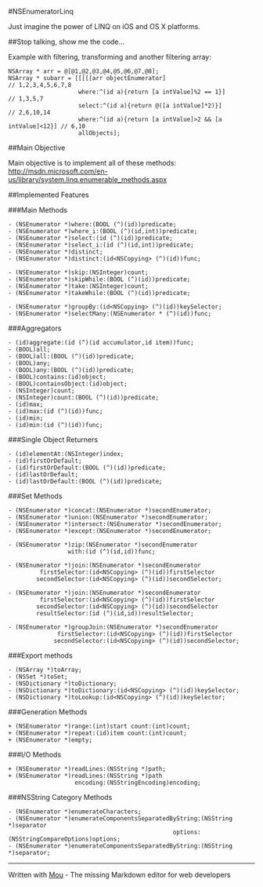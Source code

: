 #NSEnumeratorLinq

Just imagine the power of LINQ on iOS and OS X platforms.

##Stop talking, show me the code…

Example with filtering, transforming and another filtering array:

```
NSArray * arr = @[@1,@2,@3,@4,@5,@6,@7,@8];
NSArray * subarr = [[[[[arr objectEnumerator]                                // 1,2,3,4,5,6,7,8
                    where:^(id a){return [a intValue]%2 == 1}]               // 1,3,5,7
                    select:^(id a){return @([a intValue]*2)}]                // 2,6,10,14
                    where:^(id a){return [a intValue]>2 && [a intValue]<12}] // 6,10
                    allObjects];
```

##Main Objective

Main objective is to implement all of these methods:
http://msdn.microsoft.com/en-us/library/system.linq.enumerable_methods.aspx

##Implemented Features

###Main Methods
```
- (NSEnumerator *)where:(BOOL (^)(id))predicate;
- (NSEnumerator *)where_i:(BOOL (^)(id,int))predicate;
- (NSEnumerator *)select:(id (^)(id))predicate;
- (NSEnumerator *)select_i:(id (^)(id,int))predicate;
- (NSEnumerator *)distinct;
- (NSEnumerator *)distinct:(id<NSCopying> (^)(id))func;

- (NSEnumerator *)skip:(NSInteger)count;
- (NSEnumerator *)skipWhile:(BOOL (^)(id))predicate;
- (NSEnumerator *)take:(NSInteger)count;
- (NSEnumerator *)takeWhile:(BOOL (^)(id))predicate;

- (NSEnumerator *)groupBy:(id<NSCopying> (^)(id))keySelector;
- (NSEnumerator *)selectMany:(NSEnumerator * (^)(id))func;
```

###Aggregators
```
- (id)aggregate:(id (^)(id accumulator,id item))func;
- (BOOL)all;
- (BOOL)all:(BOOL (^)(id))predicate;
- (BOOL)any;
- (BOOL)any:(BOOL (^)(id))predicate;
- (BOOL)contains:(id)object;
- (BOOL)containsObject:(id)object;
- (NSInteger)count;
- (NSInteger)count:(BOOL (^)(id))predicate;
- (id)max;
- (id)max:(id (^)(id))func;
- (id)min;
- (id)min:(id (^)(id))func;
```

###Single Object Returners
```
- (id)elementAt:(NSInteger)index;
- (id)firstOrDefault;
- (id)firstOrDefault:(BOOL (^)(id))predicate;
- (id)lastOrDefault;
- (id)lastOrDefault:(BOOL (^)(id))predicate;
```

###Set Methods
```
- (NSEnumerator *)concat:(NSEnumerator *)secondEnumerator;
- (NSEnumerator *)union:(NSEnumerator *)secondEnumerator;
- (NSEnumerator *)intersect:(NSEnumerator *)secondEnumerator;
- (NSEnumerator *)except:(NSEnumerator *)secondEnumerator;

- (NSEnumerator *)zip:(NSEnumerator *)secondEnumerator
                 with:(id (^)(id,id))func;

- (NSEnumerator *)join:(NSEnumerator *)secondEnumerator
         firstSelector:(id<NSCopying> (^)(id))firstSelector
        secondSelector:(id<NSCopying> (^)(id))secondSelector;

- (NSEnumerator *)join:(NSEnumerator *)secondEnumerator
         firstSelector:(id<NSCopying> (^)(id))firstSelector
        secondSelector:(id<NSCopying> (^)(id))secondSelector
        resultSelector:(id (^)(id,id))resultSelector;

- (NSEnumerator *)groupJoin:(NSEnumerator *)secondEnumerator
              firstSelector:(id<NSCopying> (^)(id))firstSelector
             secondSelector:(id<NSCopying> (^)(id))secondSelector;
```

###Export methods
```
- (NSArray *)toArray;
- (NSSet *)toSet;
- (NSDictionary *)toDictionary;
- (NSDictionary *)toDictionary:(id<NSCopying> (^)(id))keySelector;
- (NSDictionary *)toLookup:(id<NSCopying> (^)(id))keySelector;
```

###Generation Methods
```
+ (NSEnumerator *)range:(int)start count:(int)count;
+ (NSEnumerator *)repeat:(id)item count:(int)count;
+ (NSEnumerator *)empty;
```

###I/O Methods
```
+ (NSEnumerator *)readLines:(NSString *)path;
+ (NSEnumerator *)readLines:(NSString *)path
                   encoding:(NSStringEncoding)encoding;
```

###NSString Category Methods
```
- (NSEnumerator *)enumerateCharacters;
- (NSEnumerator *)enumerateComponentsSeparatedByString:(NSString *)separator
                                               options:(NSStringCompareOptions)options;
- (NSEnumerator *)enumerateComponentsSeparatedByString:(NSString *)separator;
```

---
Written with [Mou](http://mouapp.com) - The missing Markdown editor for web developers